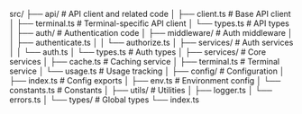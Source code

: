 src/
  ├── api/                    # API client and related code
  │   ├── client.ts          # Base API client
  │   ├── terminal.ts        # Terminal-specific API client
  │   └── types.ts           # API types
  │
  ├── auth/                  # Authentication code
  │   ├── middleware/        # Auth middleware
  │   │   ├── authenticate.ts
  │   │   └── authorize.ts
  │   ├── services/         # Auth services
  │   │   └── auth.ts
  │   └── types.ts         # Auth types
  │
  ├── services/             # Core services
  │   ├── cache.ts         # Caching service
  │   ├── terminal.ts      # Terminal service
  │   └── usage.ts         # Usage tracking
  │
  ├── config/              # Configuration
  │   ├── index.ts        # Config exports
  │   ├── env.ts          # Environment config
  │   └── constants.ts    # Constants
  │
  ├── utils/              # Utilities
  │   ├── logger.ts
  │   └── errors.ts
  │
  └── types/              # Global types
      └── index.ts


